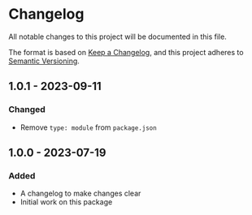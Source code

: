 # Changelog

All notable changes to this project will be documented in this file.

The format is based on [Keep a Changelog](https://keepachangelog.com/en/1.0.0/),
and this project adheres to [Semantic Versioning](https://semver.org/spec/v2.0.0.html).

## 1.0.1 - 2023-09-11

### Changed

- Remove `type: module` from `package.json`

## 1.0.0 - 2023-07-19

### Added

- A changelog to make changes clear
- Initial work on this package

